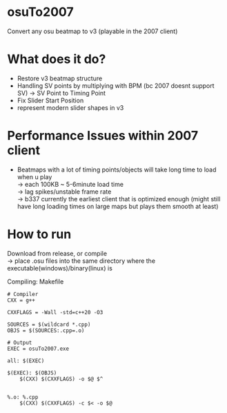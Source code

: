 # osuTo2007
Convert any osu beatmap to v3 (playable in the 2007 client)

# What does it do?
- Restore v3 beatmap structure
- Handling SV points by multiplying with BPM (bc 2007 doesnt support SV) -> SV Point to Timing Point
- Fix Slider Start Position
- represent modern slider shapes in v3

# Performance Issues within 2007 client
- Beatmaps with a lot of timing points/objects will take long time to load when u play<br/>
  -> each 100KB ~ 5-6minute load time<br/>
  -> lag spikes/unstable frame rate<br/>
  -> b337 currently the earliest client that is optimized enough (might still have long loading times on large maps but plays them smooth at least)

# How to run
Download from release, or compile<br/>
-> place .osu files into the same directory where the executable(windows)/binary(linux) is<br/>

Compiling: Makefile
```make
# Compiler
CXX = g++

CXXFLAGS = -Wall -std=c++20 -O3

SOURCES = $(wildcard *.cpp)
OBJS = $(SOURCES:.cpp=.o)

# Output
EXEC = osuTo2007.exe  

all: $(EXEC)

$(EXEC): $(OBJS)
	$(CXX) $(CXXFLAGS) -o $@ $^
	

%.o: %.cpp
	$(CXX) $(CXXFLAGS) -c $< -o $@
```

